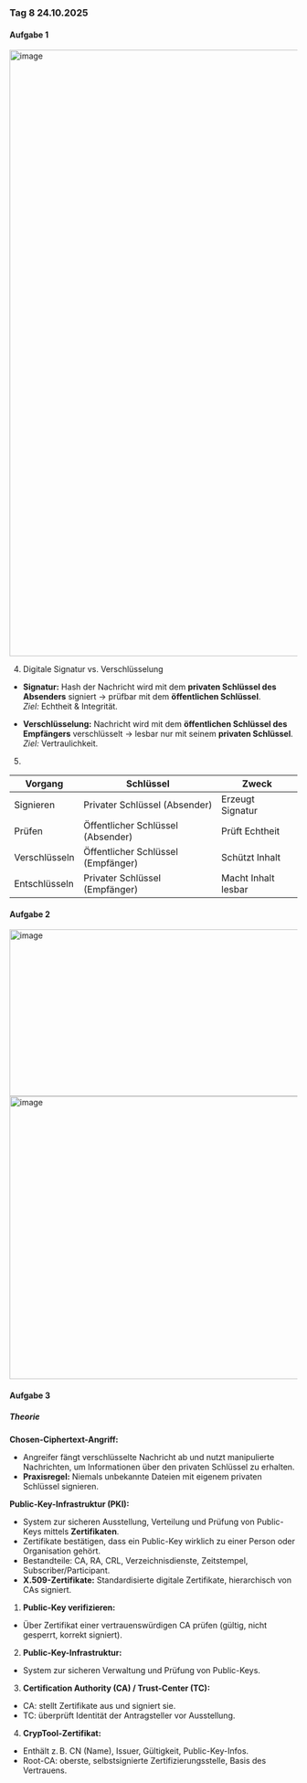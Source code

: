 ### Tag 8 24.10.2025

#### Aufgabe 1

<img width="1761" height="1061" alt="image" src="https://github.com/user-attachments/assets/5acfcacb-5c75-4b02-a550-9dac9a8cf7a1" />

4.  Digitale Signatur vs. Verschlüsselung

- **Signatur:** Hash der Nachricht wird mit dem **privaten Schlüssel des Absenders** signiert → prüfbar mit dem **öffentlichen Schlüssel**.  
  *Ziel:* Echtheit & Integrität.

- **Verschlüsselung:** Nachricht wird mit dem **öffentlichen Schlüssel des Empfängers** verschlüsselt → lesbar nur mit seinem **privaten Schlüssel**.  
  *Ziel:* Vertraulichkeit.

5.

| Vorgang | Schlüssel | Zweck |
|----------|------------|-------|
| Signieren | Privater Schlüssel (Absender) | Erzeugt Signatur |
| Prüfen | Öffentlicher Schlüssel (Absender) | Prüft Echtheit |
| Verschlüsseln | Öffentlicher Schlüssel (Empfänger) | Schützt Inhalt |
| Entschlüsseln | Privater Schlüssel (Empfänger) | Macht Inhalt lesbar |


#### Aufgabe 2

<img width="745" height="292" alt="image" src="https://github.com/user-attachments/assets/598f0941-5386-4a58-a1e5-ee04bfb8f838" />

<img width="800" height="495" alt="image" src="https://github.com/user-attachments/assets/cc47301e-b3b7-46a6-b4f1-9e36ad3d6410" />


#### Aufgabe 3

##### Theorie

**Chosen-Ciphertext-Angriff:**  
- Angreifer fängt verschlüsselte Nachricht ab und nutzt manipulierte Nachrichten, um Informationen über den privaten Schlüssel zu erhalten.  
- **Praxisregel:** Niemals unbekannte Dateien mit eigenem privaten Schlüssel signieren.

**Public-Key-Infrastruktur (PKI):**  
- System zur sicheren Ausstellung, Verteilung und Prüfung von Public-Keys mittels **Zertifikaten**.  
- Zertifikate bestätigen, dass ein Public-Key wirklich zu einer Person oder Organisation gehört.  
- Bestandteile: CA, RA, CRL, Verzeichnisdienste, Zeitstempel, Subscriber/Participant.  
- **X.509-Zertifikate:** Standardisierte digitale Zertifikate, hierarchisch von CAs signiert.

1. **Public-Key verifizieren:**  
- Über Zertifikat einer vertrauenswürdigen CA prüfen (gültig, nicht gesperrt, korrekt signiert).  

2. **Public-Key-Infrastruktur:**  
- System zur sicheren Verwaltung und Prüfung von Public-Keys.  

3. **Certification Authority (CA) / Trust-Center (TC):**  
- CA: stellt Zertifikate aus und signiert sie.  
- TC: überprüft Identität der Antragsteller vor Ausstellung.  

4. **CrypTool-Zertifikat:**  
- Enthält z. B. CN (Name), Issuer, Gültigkeit, Public-Key-Infos.  
- Root-CA: oberste, selbstsignierte Zertifizierungsstelle, Basis des Vertrauens.
